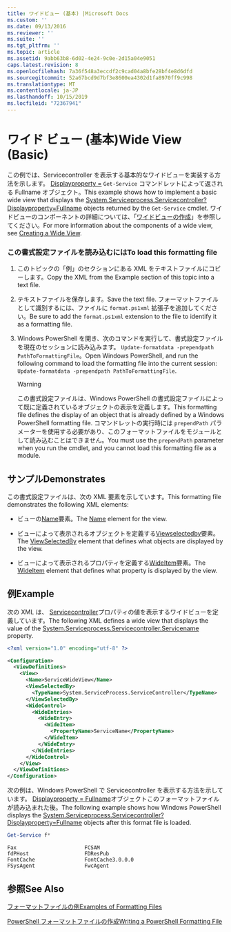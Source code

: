 ```yaml
---
title: ワイドビュー (基本) |Microsoft Docs
ms.custom: ''
ms.date: 09/13/2016
ms.reviewer: ''
ms.suite: ''
ms.tgt_pltfrm: ''
ms.topic: article
ms.assetid: 9abb63b8-6d02-4e24-9c0e-2d15a04e9051
caps.latest.revision: 8
ms.openlocfilehash: 7a36f548a3eccdf2c9cad04a8bfe28bf4e8d6dfd
ms.sourcegitcommit: 52a67bcd9d7bf3e8600ea4302d1fa8970ff9c998
ms.translationtype: MT
ms.contentlocale: ja-JP
ms.lasthandoff: 10/15/2019
ms.locfileid: "72367941"
---
```

# <a name="wide-view-basic"></a><span data-ttu-id="1900f-102">ワイド ビュー (基本)</span><span class="sxs-lookup"><span data-stu-id="1900f-102">Wide View (Basic)</span></span>

<span data-ttu-id="1900f-103">この例では、Servicecontroller を表示する基本的なワイドビューを実装する方法を示します。 [Displayproperty =](/dotnet/api/System.ServiceProcess.ServiceController) `Get-Service` コマンドレットによって返される Fullname オブジェクト。</span><span class="sxs-lookup"><span data-stu-id="1900f-103">This example shows how to implement a basic wide view that displays the [System.Serviceprocess.Servicecontroller?Displayproperty=Fullname](/dotnet/api/System.ServiceProcess.ServiceController) objects returned by the `Get-Service` cmdlet.</span></span> <span data-ttu-id="1900f-104">ワイドビューのコンポーネントの詳細については、「[ワイドビューの作成](./creating-a-wide-view.md)」を参照してください。</span><span class="sxs-lookup"><span data-stu-id="1900f-104">For more information about the components of a wide view, see [Creating a Wide View](./creating-a-wide-view.md).</span></span>

### <a name="to-load-this-formatting-file"></a><span data-ttu-id="1900f-105">この書式設定ファイルを読み込むには</span><span class="sxs-lookup"><span data-stu-id="1900f-105">To load this formatting file</span></span>

1. <span data-ttu-id="1900f-106">このトピックの「例」のセクションにある XML をテキストファイルにコピーします。</span><span class="sxs-lookup"><span data-stu-id="1900f-106">Copy the XML from the Example section of this topic into a text file.</span></span>

2. <span data-ttu-id="1900f-107">テキストファイルを保存します。</span><span class="sxs-lookup"><span data-stu-id="1900f-107">Save the text file.</span></span> <span data-ttu-id="1900f-108">フォーマットファイルとして識別するには、ファイルに `format.ps1xml` 拡張子を追加してください。</span><span class="sxs-lookup"><span data-stu-id="1900f-108">Be sure to add the `format.ps1xml` extension to the file to identify it as a formatting file.</span></span>

3. <span data-ttu-id="1900f-109">Windows PowerShell を開き、次のコマンドを実行して、書式設定ファイルを現在のセッションに読み込みます。 `Update-formatdata -prependpath PathToFormattingFile`。</span><span class="sxs-lookup"><span data-stu-id="1900f-109">Open Windows PowerShell, and run the following command to load the formatting file into the current session: `Update-formatdata -prependpath PathToFormattingFile`.</span></span>

   > [!WARNING]
   > <span data-ttu-id="1900f-110">この書式設定ファイルは、Windows PowerShell の書式設定ファイルによって既に定義されているオブジェクトの表示を定義します。</span><span class="sxs-lookup"><span data-stu-id="1900f-110">This formatting file defines the display of an object that is already defined by a Windows PowerShell formatting file.</span></span> <span data-ttu-id="1900f-111">コマンドレットの実行時には `prependPath` パラメーターを使用する必要があり、このフォーマットファイルをモジュールとして読み込むことはできません。</span><span class="sxs-lookup"><span data-stu-id="1900f-111">You must use the `prependPath` parameter when you run the cmdlet, and you cannot load this formatting file as a module.</span></span>

## <a name="demonstrates"></a><span data-ttu-id="1900f-112">サンプル</span><span class="sxs-lookup"><span data-stu-id="1900f-112">Demonstrates</span></span>

<span data-ttu-id="1900f-113">この書式設定ファイルは、次の XML 要素を示しています。</span><span class="sxs-lookup"><span data-stu-id="1900f-113">This formatting file demonstrates the following XML elements:</span></span>

- <span data-ttu-id="1900f-114">ビューの[Name](./name-element-for-view-format.md)要素。</span><span class="sxs-lookup"><span data-stu-id="1900f-114">The [Name](./name-element-for-view-format.md) element for the view.</span></span>

- <span data-ttu-id="1900f-115">ビューによって表示されるオブジェクトを定義する[Viewselectedby](./viewselectedby-element-format.md)要素。</span><span class="sxs-lookup"><span data-stu-id="1900f-115">The [ViewSelectedBy](./viewselectedby-element-format.md) element that defines what objects are displayed by the view.</span></span>

- <span data-ttu-id="1900f-116">ビューによって表示されるプロパティを定義する[WideItem](./wideitem-element-for-widecontrol-format.md)要素。</span><span class="sxs-lookup"><span data-stu-id="1900f-116">The [WideItem](./wideitem-element-for-widecontrol-format.md) element that defines what property is displayed by the view.</span></span>

## <a name="example"></a><span data-ttu-id="1900f-117">例</span><span class="sxs-lookup"><span data-stu-id="1900f-117">Example</span></span>

<span data-ttu-id="1900f-118">次の XML は、 [Servicecontroller](/dotnet/api/System.ServiceProcess.ServiceController.ServiceName)プロパティの値を表示するワイドビューを定義しています。</span><span class="sxs-lookup"><span data-stu-id="1900f-118">The following XML defines a wide view that displays the value of the [System.Serviceprocess.Servicecontroller.Servicename](/dotnet/api/System.ServiceProcess.ServiceController.ServiceName) property.</span></span>

```xml
<?xml version="1.0" encoding="utf-8" ?>

<Configuration>
  <ViewDefinitions>
    <View>
      <Name>ServiceWideView</Name>
      <ViewSelectedBy>
        <TypeName>System.ServiceProcess.ServiceController</TypeName>
      </ViewSelectedBy>
      <WideControl>
        <WideEntries>
          <WideEntry>
            <WideItem>
              <PropertyName>ServiceName</PropertyName>
            </WideItem>
          </WideEntry>
        </WideEntries>
      </WideControl>
    </View>
  </ViewDefinitions>
</Configuration>
```

<span data-ttu-id="1900f-119">次の例は、Windows PowerShell で Servicecontroller を表示する方法を示しています。 [Displayproperty = Fullname](/dotnet/api/System.ServiceProcess.ServiceController)オブジェクトこのフォーマットファイルが読み込まれた後。</span><span class="sxs-lookup"><span data-stu-id="1900f-119">The following example shows how Windows PowerShell displays the [System.Serviceprocess.Servicecontroller?Displayproperty=Fullname](/dotnet/api/System.ServiceProcess.ServiceController) objects after this format file is loaded.</span></span>

```powershell
Get-Service f*
```

```output
Fax                      FCSAM
fdPHost                  FDResPub
FontCache                FontCache3.0.0.0
FSysAgent                FwcAgent
```

## <a name="see-also"></a><span data-ttu-id="1900f-120">参照</span><span class="sxs-lookup"><span data-stu-id="1900f-120">See Also</span></span>

[<span data-ttu-id="1900f-121">フォーマットファイルの例</span><span class="sxs-lookup"><span data-stu-id="1900f-121">Examples of Formatting Files</span></span>](./examples-of-formatting-files.md)

[<span data-ttu-id="1900f-122">PowerShell フォーマットファイルの作成</span><span class="sxs-lookup"><span data-stu-id="1900f-122">Writing a PowerShell Formatting File</span></span>](./writing-a-powershell-formatting-file.md)
